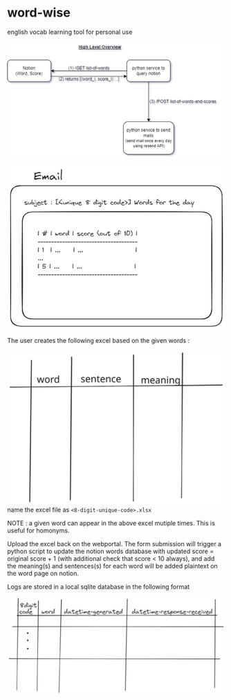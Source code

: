 # word-wise
english vocab learning tool for personal use

![High Level Overiew](./high-level-overview.png)

![email](./email.png)

The user creates the following excel based on the given words :

![excel](./excel.svg)
name the excel file as `<8-digit-unique-code>.xlsx`

NOTE : a given word can appear in the above excel mutiple times. This is useful for homonyms.

Upload the excel back on the webportal. The form submission will trigger a python script to update the notion words database with updated score = original score + 1 (with additional check that score < 10 always), and add the meaning(s) and sentences(s) for each word will be added plaintext on the word page on notion.

Logs are stored in a local sqlite database in the following format

![logs](./logs.png)